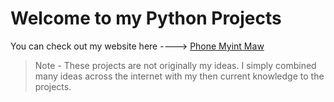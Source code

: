 # Welcome to my Python Projects

You can check out my website here  ----> [Phone Myint Maw](https://meamaw.com)
>Note -  These projects are not originally my ideas. I simply combined many ideas across the internet with my then current knowledge to the projects.

